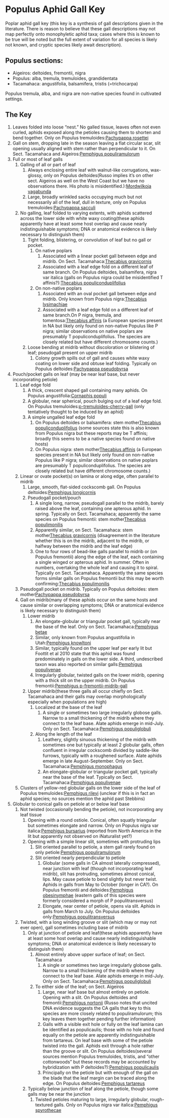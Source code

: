 # Populus Aphid Gall Key

Poplar aphid gall key (this key is a synthesis of gall descriptions given in the literature. There is reason to believe that these gall descriptions may not map perfectly onto monophyletic aphid taxa; cases where this is known to be true will be noted but the full extent of variation for all species is likely not known, and cryptic species likely await description).

## Populus sections:

- Aigeiros: deltoides, fremontii, nigra
- Populus: alba, tremula, tremuloides, grandidentata
- Tacamahaca: angustifolia, balsamifera, tristis (=trichocarpa)

Populus tremula, alba, and nigra are non-native species found in cultivated settings.

## The Key
1. Leaves folded into loose “nest.” No galled tissue, leaves often not even curled, aphids exposed along the petioles causing them to shorten and bend together. Only on Populus tremuloides:[Pachypappa rosettei](https://www.gallformers.org/gall/4012)
2. Gall on stem, dropping late in the season leaving a flat circular scar, slit opening usually aligned with stem rather than perpendicular to it. On Sect. Tacamahaca and Aigeiros:[Pemphigus populiramulorum](https://www.gallformers.org/gall/3459)
3. Full or most of leaf galls
   1. Galling of all or part of leaf
      1. Always enclosing entire leaf with walnut-like corrugations, wax-glossy, only on Populus deltoides(Russo implies it’s on other sect. Aigeiros as well on the West Coast but we have no observations there. His photo is misidentified.):[Mordwilkoja vagabunda](https://www.gallformers.org/gall/3678)
      2. Large, broadly wrinkled sacks occupying much but not necessarily all of the leaf, dull in texture, only on Populus tremuloides:[Pachypappa sacculi](https://www.gallformers.org/gall/4013)
   2. No galling, leaf folded to varying extents, with aphids scattered across the lower side with white waxy coating(these aphids apparently have at least some host overlap and cause nearly indistinguishable symptoms; DNA or anatomical evidence is likely necessary to distinguish them)
      1. Tight folding, blistering, or convolution of leaf but no gall or pocket.
         1. On native poplars
            1. Associated with a linear pocket gall between edge and midrib. On Sect. Tacamahaca:[Thecabius gravicornis](https://www.gallformers.org/gall/4010)
            2. Associated with a leaf edge fold on a different leaf of same branch. On Populus deltoides, balsamifera, nigra var italica (galls on Populus nigra could be misidentified T affinis?):[Thecabius populiconduplifolius](https://www.gallformers.org/gall/4034)
         2. On non-native poplars
            1. Associated with an oval pocket gall between edge and midrib. Only known from Populus nigra:[Thecabius lysimachiae](https://www.gallformers.org/gall/4011)
            2. Associated with a leaf edge fold on a different leaf of same branch.On P nigra, tremula, and tomentosa:[Thecabius affinis](https://www.gallformers.org/gall/3989) (a European species present in NA but likely only found on non-native Populus like P nigra; similar observations on native poplars are presumably T populiconduplifolius. The species are closely related but have different chromosome counts.)
      2. Loose bending at midrib without discoloration or blistering of leaf; pseudogall present on upper midrib
         1. Colony growth spills out of gall and causes white waxy coating on lower side and obtuse leaf folding. Typically on Populus deltoides:[Pachypappa pseudobyrsa](https://www.gallformers.org/gall/3677)
4. Pouch/pocket galls on leaf (may be near leaf base, but never incorporating petiole)
   1. Leaf edge fold
      1. A thick, crescent shaped gall containing many aphids. On Populus angustifolia:[Cornaphis populi](https://www.gallformers.org/gall/4057)
      2. A globular, near spherical, pouch bulging out of a leaf edge fold. On Populus tremuloides:[p-tremuloides-cherry-gall](https://www.gallformers.org/gall/4058) (only tentatively thought to be induced by an aphid)
      3. A simple ungalled leaf edge fold
         1. On Populus deltoides or balsamifera: stem mother[Thecabius populiconduplifolius](https://www.gallformers.org/gall/4034) (some sources state this is also known from Populus nigra but these reports may be T affinis; broadly this seems to be a native species found on native hosts)
         2. On Populus nigra: stem mother[Thecabius affinis](https://www.gallformers.org/gall/3989) (a European species present in NA but likely only found on non-native Populus like P nigra; similar observations on native poplars are presumably T populiconduplifolius. The species are closely related but have different chromosome counts.)
   2. Linear or ovate pocket(s) on lamina or along edge, often parallel to midrib
      1. Large, smooth, flat-sided cockscomb gall. On Populus deltoides:[Pemphigus longicornis](https://www.gallformers.org/gall/3451)
      2. Pseudogall pocket/pouch
         1. A single long, narrow, pseudogall parallel to the midrib, barely raised above the leaf, containing one apterous aphid. In spring. Typically on Sect. Tacamahaca; apparently the same species on Populus fremontii: stem mother[Thecabius populimonilis](https://www.gallformers.org/gall/4009)
         2. Apparently similar, on Sect. Tacamahaca: stem mother[Thecabius gravicornis](https://www.gallformers.org/gall/4010) (disagreement in the literature whether this is on the midrib, adjacent to the midrib, or halfway between the midrib and the leaf edge)
         3. One to four rows of bead-like galls parallel to midrib or (on Populus fremontii) along the edge of the leaf, each containing a single winged or apterous aphid. In summer. Often in numbers, overtaking the whole leaf and causing it to spiral. Typically on Sect. Tacamahaca. Apparently the same species forms similar galls on Populus fremontii but this may be worth confirming:[Thecabius populimonilis](https://www.gallformers.org/gall/4009)
   3. Pseudogall pocket on midrib. Typically on Populus deltoides: stem mother[Pachypappa pseudobyrsa](https://www.gallformers.org/gall/3677)
   4. Gall on midrib(many of these aphids occur on the same hosts and cause similar or overlapping symptoms; DNA or anatomical evidence is likely necessary to distinguish them)
      1. Lower midrib
         1. An elongate-globular or triangular pocket gall, typically near the base of the leaf. Only on Sect. Tacamahaca:[Pemphigus betae](https://www.gallformers.org/gall/3461)
         2. Similar, only known from Populus angustifolia in Utah:[Pemphigus knowltoni](https://www.gallformers.org/gall/3462)
         3. Similar, typically found on the upper leaf per early lit but Foottit et al 2010 state that this aphid was found predominately in galls on the lower side. A third, undescribed taxon was also reported on similar galls:[Pemphigus populivenae](https://www.gallformers.org/gall/3456)
         4. Irregularly globular, twisted galls on the lower midrib, opening with a thick slit on the upper midrib. On Populus fremontii:[Pemphigus p-fremontii-midrib-gall](https://www.gallformers.org/gall/3996)
      2. Upper midrib(these three galls all occur chiefly on Sect. Tacamahaca and their galls may overlap morphologically especially when populations are high)
         1. Localized at the base of the leaf
            1. A single or sometimes two large irregularly globose galls. Narrow to a small thickening of the midrib where they connect to the leaf base. Alate aphids emerge in mid-July. Only on Sect. Tacamahaca:[Pemphigus populiglobuli](https://www.gallformers.org/gall/3458)
         2. Along the length of the leaf
            1. Leathery, slightly sinuous thickening of the midrib with sometimes one but typically at least 2 globular galls, often confluent in irregular cockscomb divided by saddle-like furrows, typically with a roughened surface. Alate aphids emerge in late August-September. Only on Sect. Tacamahaca:[Pemphigus monophagus](https://www.gallformers.org/gall/3457)
            2. An elongate-globular or triangular pocket gall, typically near the base of the leaf. Typically on Sect. Tacamahaca:[Pemphigus populivenae](https://www.gallformers.org/gall/3456)
   5. Clusters of yellow-red globular galls on the lower side of the leaf of Populus tremuloides:[Pemphigus rileyi](https://www.gallformers.org/gall/3990) (unclear if this is in fact an aphid species; no sources mention the aphid past Stebbins)
5. Globular to conical galls on petiole at or below leaf base
   1. Not twisted (occasionally bending the petiole), not incorporating any leaf tissue
      1. Opening with a round ostiole. Conical, often squatly triangular but sometimes elongate and narrow. Only on Populus nigra var italica:[Pemphigus bursarius](https://www.gallformers.org/gall/3450) (reported from North America in the lit but apparently not observed on iNaturalist yet?)
      2. Opening with a simple linear slit, sometimes with protruding lips
         1. Slit oriented parallel to petiole, a stem gall rarely found on only petiole:[Pemphigus populiramulorum](https://www.gallformers.org/gall/3459)
         2. Slit oriented nearly perpendicular to petiole
            1. Globular (some galls in CA almost laterally compressed), near junction with leaf (though not incorporating leaf midrib), slit has protruding, sometimes almost conical, lips. May cause petiole to bend slightly but never twist. Aphids in galls from May to October (longer in CA?). On Populus fremontii and deltoides:[Pemphigus obesinymphae](https://www.gallformers.org/gall/3453) (eastern galls of this species were formerly considered a morph of P populitransversus)
            2. Elongate, near center of petiole, opens via slit. Aphids in galls from March to July. On Populus deltoides only:[Pemphigus populitransversus](https://www.gallformers.org/gall/3460)
   2. Twisted, with a long winding groove or slit (which may or may not ever open), gall sometimes including base of midrib
      1. Only at junction of petiole and leaf(these aphids apparently have at least some host overlap and cause nearly indistinguishable symptoms; DNA or anatomical evidence is likely necessary to distinguish them)
         1. Almost entirely above upper surface of leaf; on Sect. Tacamahaca
            1. A single or sometimes two large irregularly globose galls. Narrow to a small thickening of the midrib where they connect to the leaf base. Alate aphids emerge in mid-July. Only on Sect. Tacamahaca:[Pemphigus populiglobuli](https://www.gallformers.org/gall/3458)
         2. To either side of the leaf; on Sect. Aigeiros
            1. Large, near leaf base but almost entirely on petiole. Opening with a slit. On Populus deltoides and fremontii:[Pemphigus nortonii](https://www.gallformers.org/gall/3452) (Russo notes that uncited DNA evidence suggests the CA galls that key to this species are more closely related to populiramulorum; this key leaves them together pending further information)
            2. Galls with a visible exit hole or fully on the leaf lamina can be identified as populicaulis; those with no hole and found equally on the petiole are apparently indistinguishable from tartareus. On leaf base with some of the petiole twisted into the gall. Aphids exit through a hole rather than the groove or slit. On Populus deltoides(several sources mention Populus tremuloides, tristis, and “other cottonwoods” but these records may be accounted by hybridization with P deltoides?):[Pemphigus populicaulis](https://www.gallformers.org/gall/3454)
            3. Principally on the petiole but with enough of the gall on the blade that the leaf margin can be traced along the edge. On Populus deltoides:[Pemphigus tartareus](https://www.gallformers.org/gall/4014)
      2. Typically below junction of leaf along the petiole, though some galls may be near the junction
         1. Twisted petioles maturing to large, irregularly globular, rough-textured galls. Only on Populus nigra var italica:[Pemphigus spyrothecae](https://www.gallformers.org/gall/3994)
